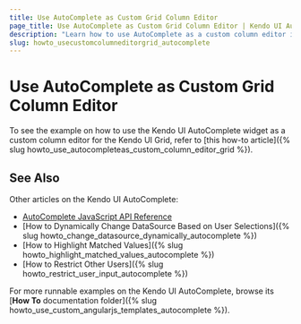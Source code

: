 ```yaml
---
title: Use AutoComplete as Custom Grid Column Editor
page_title: Use AutoComplete as Custom Grid Column Editor | Kendo UI AutoComplete
description: "Learn how to use AutoComplete as a custom column editor in the Kendo UI Grid widget."
slug: howto_usecustomcolumneditorgrid_autocomplete
---
```


# Use AutoComplete as Custom Grid Column Editor

To see the example on how to use the Kendo UI AutoComplete widget as a custom column editor for the Kendo UI Grid, refer to [this how-to article]({% slug howto_use_autocompleteas_custom_column_editor_grid %}).

## See Also

Other articles on the Kendo UI AutoComplete:

* [AutoComplete JavaScript API Reference](/api/javascript/ui/autocomplete)
* [How to Dynamically Change DataSource Based on User Selections]({% slug howto_change_datasource_dynamically_autocomplete %})
* [How to Highlight Matched Values]({% slug howto_highlight_matched_values_autocomplete %})
* [How to Restrict Other Users]({% slug howto_restrict_user_input_autocomplete %})

For more runnable examples on the Kendo UI AutoComplete, browse its [**How To** documentation folder]({% slug howto_use_custom_angularjs_templates_autocomplete %}).
